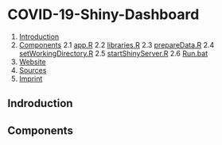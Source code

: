 # COVID-19-Shiny-Dashboard

1. [Introduction](#indroduction)
2. [Components](#components)
  2.1 [app.R](#app)
  2.2 [libraries.R](#libraries)
  2.3 [prepareData.R](#data)
  2.4 [setWorkingDirectory.R](#wd)
  2.5 [startShinyServer.R](#server)
  2.6 [Run.bat](#run)
3. [Website](#website)
4. [Sources](#sources)
5. [Imprint](#imprint)

<a name="introduction"></a>
## Indroduction

<a name="components"></a>
## Components
